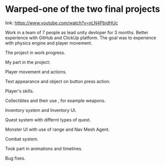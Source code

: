 # Warped-one of the two final projects

link: https://www.youtube.com/watch?v=nLN4PbjdHUc 
 
Work in a team of 7 people as lead unity devloper for 3 months.
Better experience with GitHub and ClickUp platform.
The goal was to experience with physics engine and player movement.

The project in work progress.

My part in the project:

Player movement and actions.

Text appearance and object on button press action.

Player's skills.

Collectibles and their use , for example weapons.

Inventory system and Inventory UI.

Quest system with differnt types of quest.

Monster UI with use of range and Nav Mesh Agent.

Combat system.

Took part in animations and timelines.

Bug fixes.
